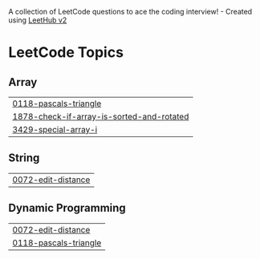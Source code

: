 A collection of LeetCode questions to ace the coding interview! - Created using [LeetHub v2](https://github.com/arunbhardwaj/LeetHub-2.0)
<!---LeetCode Topics Start-->
# LeetCode Topics
## Array
|  |
| ------- |
| [0118-pascals-triangle](https://github.com/AnkitPatel-12222396/LeetCode/tree/master/0118-pascals-triangle) |
| [1878-check-if-array-is-sorted-and-rotated](https://github.com/AnkitPatel-12222396/LeetCode/tree/master/1878-check-if-array-is-sorted-and-rotated) |
| [3429-special-array-i](https://github.com/AnkitPatel-12222396/LeetCode/tree/master/3429-special-array-i) |
## String
|  |
| ------- |
| [0072-edit-distance](https://github.com/AnkitPatel-12222396/LeetCode/tree/master/0072-edit-distance) |
## Dynamic Programming
|  |
| ------- |
| [0072-edit-distance](https://github.com/AnkitPatel-12222396/LeetCode/tree/master/0072-edit-distance) |
| [0118-pascals-triangle](https://github.com/AnkitPatel-12222396/LeetCode/tree/master/0118-pascals-triangle) |
<!---LeetCode Topics End-->
